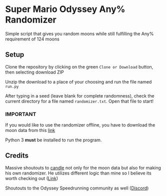 # Super Mario Odyssey Any% Randomizer

Simple script that gives you random moons while still fulfilling the Any% requirement of 124 moons

## Setup

Clone the repository by clicking on the green `Clone or Download` button, then selecting download ZIP

Unzip the download to a place of your choosing and run the file named `run.py`

After typing in a seed (leave blank for complete randomness), check the current directory for a file named `randomizer.txt`. Open that file to start!

### IMPORTANT

If you would like to use the randomizer offline, you have to download the moon data from this [link](https://smo.kek.tech/api/v1/moons)

Python 3 **must** be installed to run the program.

## Credits

Massive shoutouts to [candle](https://github.com/candleeater) not only for the moon data but also for making his own randomizer. He utilizes different logic than mine so I believe its worth checking out ([Link](https://smo.kek.tech/api/v1/index#!/rando))

Shoutouts to the Odyssey Speedrunning community as well ([Discord](https://discordapp.com/invite/smospeedruns))
